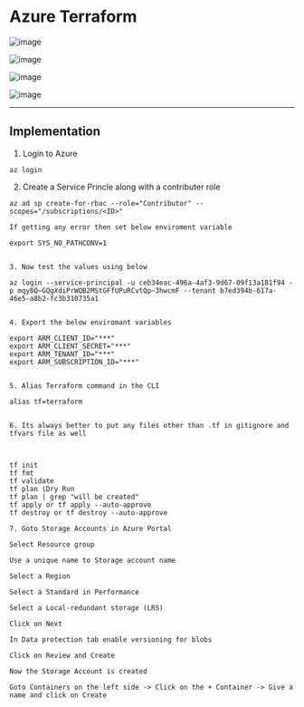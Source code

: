 # Azure Terraform

![image](https://github.com/Pavan-1997/Azure_Terraform/assets/32020205/fd66e570-1cce-4876-8631-97409d0c6715)

![image](https://github.com/Pavan-1997/Azure_Terraform/assets/32020205/48704f65-2535-419d-8d21-d96f42af787d)

![image](https://github.com/Pavan-1997/Azure_Terraform/assets/32020205/f84dbd09-fc3c-4615-84b4-4407fb6e577e)

![image](https://github.com/Pavan-1997/Azure_Terraform/assets/32020205/ec625ac0-74d7-4c90-beb2-0b72ec5aaab1)

---

## Implementation

1. Login to Azure
```
az login 
```

2. Create a Service Princle along with a contributer role
```
az ad sp create-for-rbac --role="Contributor" --scopes="/subscriptions/<ID>"

If getting any error then set below enviroment variable

export SYS_NO_PATHCONV=1


3. Now test the values using below 

az login --service-principal -u ceb34eac-496a-4af3-9d67-09f13a181f94 -p mqy8Q~GQgXdiPrWQB2MStGFfUPuRCvtQp~3hwcmF --tenant b7ed394b-617a-46e5-a8b2-fc3b310735a1


4. Export the below enviromant variables

export ARM_CLIENT_ID="***"
export ARM_CLIENT_SECRET="***"
export ARM_TENANT_ID="***"
export ARM_SUBSCRIPTION_ID="***"


5. Alias Terraform command in the CLI

alias tf=terraform


6. Its always better to put any files other than .tf in gitignore and tfvars file as well



tf init
tf fmt
tf validate
tf plan (Dry Run
tf plan | grep "will be created"
tf apply or tf apply --auto-approve
tf destroy or tf destroy --auto-approve

7. Goto Storage Accounts in Azure Portal 

Select Resource group

Use a unique name to Storage account name

Select a Region

Select a Standard in Performance

Select a Local-redundant storage (LRS)

Click on Next

In Data protection tab enable versioning for blobs

Click on Review and Create

Now the Storage Account is created

Goto Containers on the left side -> Click on the + Container -> Give a name and click on Create

